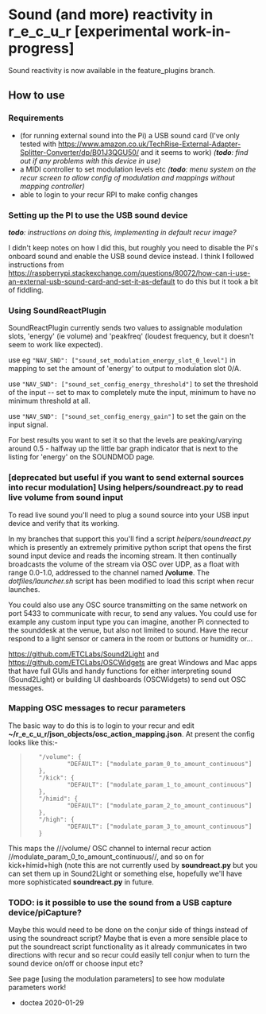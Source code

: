 # Sound (and more) reactivity in r_e_c_u_r [experimental work-in-progress]

Sound reactivity is now available in the feature_plugins branch.

## How to use

### Requirements

* (for running external sound into the Pi) a USB sound card (I've only tested with https://www.amazon.co.uk/TechRise-External-Adapter-Splitter-Converter/dp/B01J3QGU50/ and it seems to work) _(**todo**: find out if any problems with this device in use)_
* a MIDI controller to set modulation levels etc _(**todo**: menu system on the recur screen to allow config of modulation and mappings without mapping controller)_
* able to login to your recur RPI to make config changes

### Setting up the PI to use the USB sound device

_**todo**: instructions on doing this, implementing in default recur image?_

I didn't keep notes on how I did this, but roughly you need to disable the Pi's onboard sound and enable the USB sound device instead.  I think I followed instructions from https://raspberrypi.stackexchange.com/questions/80072/how-can-i-use-an-external-usb-sound-card-and-set-it-as-default to do this but it took a bit of fiddling.

### Using SoundReactPlugin

SoundReactPlugin currently sends two values to assignable modulation slots, 'energy' (ie volume) and 'peakfreq' (loudest frequency, but it doesn't seem to work like expected).

use eg `"NAV_SND": ["sound_set_modulation_energy_slot_0_level"]` in mapping to set the amount of 'energy' to output to modulation slot 0/A.

use `"NAV_SND": ["sound_set_config_energy_threshold"]` to set the threshold of the input -- set to max to completely mute the input, minimum to have no minimum threshold at all.

use `"NAV_SND": ["sound_set_config_energy_gain"]` to set the gain on the input signal.

For best results you want to set it so that the levels are peaking/varying around 0.5 - halfway up the little bar graph indicator that is next to the listing for 'energy' on the SOUNDMOD page.

### [deprecated but useful if you want to send external sources into recur modulation] Using helpers/soundreact.py to read live volume from sound input

To read live sound you'll need to plug a sound source into your USB input device and verify that its working.

In my branches that support this you'll find a script _helpers/soundreact.py_ which is presently an extremely primitive python script that opens the first sound input device and reads the incoming stream.  It then continually broadcasts the volume of the stream via OSC over UDP, as a float with range 0.0-1.0, addressed to the channel named __/volume__.  The _dotfiles/launcher.sh_ script has been modified to load this script when recur launches.

You could also use any OSC source transmitting on the same network on port 5433 to communicate with recur, to send any values.  You could use for example any custom input type you can imagine, another Pi connected to the sounddesk at the venue, but also not limited to sound.  Have the recur respond to a light sensor or camera in the room or buttons or humidity or...

https://github.com/ETCLabs/Sound2Light and https://github.com/ETCLabs/OSCWidgets are great Windows and Mac apps that have full GUIs and handy functions for either interpreting sound (Sound2Light) or building UI dashboards (OSCWidgets) to send out OSC messages.

### Mapping OSC messages to recur parameters

The basic way to do this is to login to your recur and edit __~/r_e_c_u_r/json_objects/osc_action_mapping.json__.  At present the config looks like this:-

>        "/volume": {
>                "DEFAULT": ["modulate_param_0_to_amount_continuous"]
>        },
>        "/kick": {
>                "DEFAULT": ["modulate_param_1_to_amount_continuous"]
>        },
>        "/himid": {
>                "DEFAULT": ["modulate_param_2_to_amount_continuous"]
>        },
>        "/high": {
>                "DEFAULT": ["modulate_param_3_to_amount_continuous"]
>        }

This maps the ///volume/ OSC channel to internal recur action //modulate_param_0_to_amount_continuous//, and so on for kick+himid+high (note this are not currently used by __soundreact.py__ but you can set them up in Sound2Light or something else, hopefully we'll have more sophisticated __soundreact.py__ in future.


### TODO: is it possible to use the sound from a USB capture device/piCapture?

Maybe this would need to be done on the conjur side of things instead of using the soundreact script?  Maybe that is even a more sensible place to put the soundreact script functionality as it already communicates in two directions with recur and so recur could easily tell conjur when to turn the sound device on/off or choose input etc?


See page [using the modulation parameters] to see how modulate parameters work!


- doctea 2020-01-29